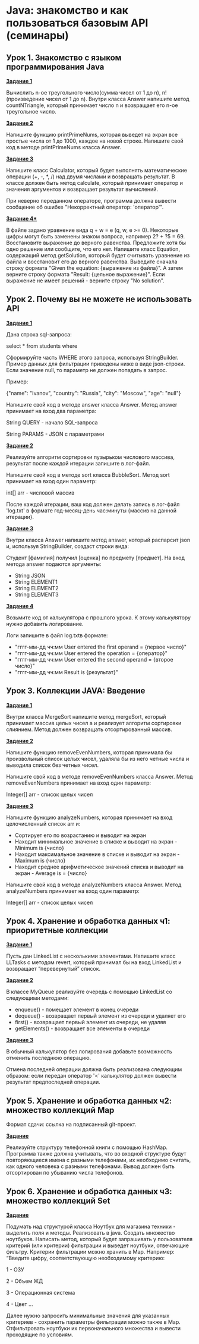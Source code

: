 # Java: знакомство и как пользоваться базовым API (семинары)

## Урок 1. Знакомство с языком программирования Java

**[Задание 1](https://github.com/ivvi04/JavaAPI/blob/master/src/Lesson1/task1/Printer.java)**

Вычислить n-ое треугольного число(сумма чисел от 1 до n), n! (произведение чисел от 1 до n).
Внутри класса Answer напишите метод countNTriangle, который принимает число n и возвращает его n-ое треугольное число.

**[Задание 2](https://github.com/ivvi04/JavaAPI/blob/master/src/Lesson1/task2/Printer.java)**

Напишите функцию printPrimeNums, которая выведет на экран все простые числа от 1 до 1000, каждое на новой строке.
Напишите свой код в методе printPrimeNums класса Answer.

**[Задание 3](https://github.com/ivvi04/JavaAPI/blob/master/src/Lesson1/task3/Printer.java)**

Напишите класс Calculator, который будет выполнять математические операции (+, -, *, /) над двумя числами и возвращать результат. В классе должен быть метод calculate, который принимает оператор и значения аргументов и возвращает результат вычислений.

При неверно переданном операторе, программа должна вывести сообщение об ошибке "Некорректный оператор: 'оператор'".

**[Задание 4*](https://github.com/ivvi04/JavaAPI/blob/master/src/Lesson1/task4/Printer.java)**

В файле задано уравнение вида q + w = e (q, w, e >= 0). Некоторые цифры могут быть заменены знаком вопроса, например 2? + ?5 = 69.
Восстановите выражение до верного равенства.
Предложите хотя бы одно решение или сообщите, что его нет.
Напишите класс Equation, содержащий метод getSolution, который будет считывать уравнение из файла и восстановит его до верного равенства.
Выведите сначала строку формата "Given the equation: {выражение из файла}".
А затем верните строку формата "Result: {цельное выражение}".
Если выражение не имеет решений - верните строку "No solution".

## Урок 2. Почему вы не можете не использовать API

**[Задание 1](https://github.com/ivvi04/JavaAPI/blob/master/src/Lesson2/task1/Printer.java)**

Дана строка sql-запроса:

select * from students where

Сформируйте часть WHERE этого запроса, используя StringBuilder. Пример данных для фильтрации приведены ниже в виде json-строки. Если значение null, то параметр не должен попадать в запрос.

Пример:

{"name": "Ivanov", "country": "Russia", "city": "Moscow", "age": "null"}

Напишите свой код в методе answer класса Answer. Метод answer принимает на вход два параметра:

String QUERY - начало SQL-запроса

String PARAMS - JSON с параметрами

**[Задание 2](https://github.com/ivvi04/JavaAPI/blob/master/src/Lesson2/task2/Printer.java)**

Реализуйте алгоритм сортировки пузырьком числового массива, результат после каждой итерации запишите в лог-файл.

Напишите свой код в методе sort класса BubbleSort. Метод sort принимает на вход один параметр:

int[] arr - числовой массив

После каждой итерации, ваш код должен делать запись в лог-файл 'log.txt' в формате год-месяц-день час:минуты {массив на данной итерации}.

**[Задание 3](https://github.com/ivvi04/JavaAPI/blob/master/src/Lesson2/task3/Printer.java)**

Внутри класса Answer напишите метод answer, который распарсит json и, используя StringBuilder, создаст строки вида:

Студент [фамилия] получил [оценка] по предмету [предмет].
На вход метода answer подаются аргументы:

* String JSON
* String ELEMENT1
* String ELEMENT2
* String ELEMENT3

**[Задание 4](https://github.com/ivvi04/JavaAPI/blob/master/src/Lesson2/task4/Printer.java)**

Возьмите код от калькулятора с прошлого урока. К этому калькулятору нужно добавить логирование.

Логи запишите в файл log.txtв формате:

* "гггг-мм-дд чч:мм User entered the first operand = {первое число}"
* "гггг-мм-дд чч:мм User entered the operation = {оператор}"
* "гггг-мм-дд чч:мм User entered the second operand = {второе число}"
* "гггг-мм-дд чч:мм Result is {результат}"

## Урок 3. Коллекции JAVA: Введение

**[Задание 1](https://github.com/ivvi04/JavaAPI/blob/master/src/Lesson3/task1/Printer.java)**

Внутри класса MergeSort напишите метод mergeSort, который принимает массив целых чисел a и реализует алгоритм сортировки слиянием. Метод должен возвращать отсортированный массив.

**[Задание 2](https://github.com/ivvi04/JavaAPI/blob/master/src/Lesson3/task2/Printer.java)**

Напишите функцию removeEvenNumbers, которая принимала бы произвольный список целых чисел, удаляла бы из него четные числа и выводила список без четных чисел.

Напишите свой код в методе removeEvenNumbers класса Answer. Метод removeEvenNumbers принимает на вход один параметр:

Integer[] arr - список целых чисел

**[Задание 3](https://github.com/ivvi04/JavaAPI/blob/master/src/Lesson3/task3/Printer.java)**

Напишите функцию analyzeNumbers, которая принимает на вход целочисленный список arr и:

* Сортирует его по возрастанию и выводит на экран
* Находит минимальное значение в списке и выводит на экран - Minimum is {число}
* Находит максимальное значение в списке и выводит на экран - Maximum is {число}
* Находит среднее арифметическое значений списка и выводит на экран - Average is =  {число}

Напишите свой код в методе analyzeNumbers класса Answer. Метод analyzeNumbers принимает на вход один параметр:

Integer[] arr - список целых чисел

## Урок 4. Хранение и обработка данных ч1: приоритетные коллекции

**[Задание 1](https://github.com/ivvi04/JavaAPI/blob/master/src/Lesson4/task1/Printer.java)**

Пусть дан LinkedList с несколькими элементами. Напишите класс LLTasks с методом revert, который принимал бы на вход LinkedList и возвращает “перевернутый” список.

**[Задание 2](https://github.com/ivvi04/JavaAPI/blob/master/src/Lesson4/task2/Printer.java)**

В классе MyQueue реализуйте очередь с помощью LinkedList со следующими методами:
* enqueue() - помещает элемент в конец очереди
* dequeue() - возвращает первый элемент из очереди и удаляет его
* first() - возвращает первый элемент из очереди, не удаляя
* getElements() - возвращает все элементы в очереди

**[Задание 3](https://github.com/ivvi04/JavaAPI/blob/master/src/Lesson4/task3/Printer.java)**

В обычный калькулятор без логирования добавьте возможность отменить последнюю операцию.

Отмена последней операции должна быть реализована следующим образом: если передан оператор '<' калькулятор должен вывести результат предпоследней операции.

## Урок 5. Хранение и обработка данных ч2: множество коллекций Map

Формат сдачи: ссылка на подписанный git-проект.

**[Задание](https://github.com/ivvi04/JavaAPI/blob/master/src/Lesson5/Main.java)**

Реализуйте структуру телефонной книги с помощью HashMap.
Программа также должна учитывать, что во входной структуре будут повторяющиеся имена с разными телефонами, их необходимо считать, как одного человека с разными телефонами. Вывод должен быть отсортирован по убыванию числа телефонов.

## Урок 6. Хранение и обработка данных ч3: множество коллекций Set

**[Задание](https://github.com/ivvi04/JavaAPI/blob/master/src/Lesson6/)**

Подумать над структурой класса Ноутбук для магазина техники - выделить поля и методы. Реализовать в java. 
Создать множество ноутбуков.
Написать метод, который будет запрашивать у пользователя критерий (или критерии) фильтрации и выведет ноутбуки, отвечающие фильтру. 
Критерии фильтрации можно хранить в Map. Например: “Введите цифру, соответствующую необходимому критерию:

1 - ОЗУ

2 - Объем ЖД

3 - Операционная система

4 - Цвет …

Далее нужно запросить минимальные значения для указанных критериев - сохранить параметры фильтрации можно также в Map.
Отфильтровать ноутбуки их первоначального множества и вывести проходящие по условиям.
